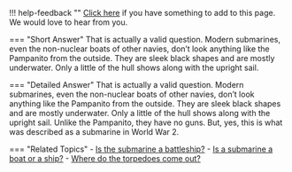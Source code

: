 !!! help-feedback ""
    [Click here](https://other.example.com/feedback) if you have something to add to this page. We would love to hear from you.

=== "Short Answer"
    That is actually a valid question. Modern submarines, even the non-nuclear boats of other navies, don’t look anything like the Pampanito from the outside. They are sleek black shapes and are mostly underwater. Only a little of the hull shows along with the upright sail.

=== "Detailed Answer"
    That is actually a valid question.  Modern submarines, even the non-nuclear boats of other navies, don’t look anything like the Pampanito from the outside.  They are sleek black shapes and are mostly underwater.  Only a little of the hull shows along with the upright sail.  Unlike the Pampanito, they have no guns.  But, yes, this is what was described as a submarine in World War 2.

=== "Related Topics"
    - [Is the submarine a battleship?](./is-the-submarine-a-battleship.md)
    - [Is a submarine a boat or a ship?](./is-a-submarine-a-boat-or-a-ship.md)
    - [Where do the torpedoes come out?](./where-do-the-torpedoes-come-out.md)
